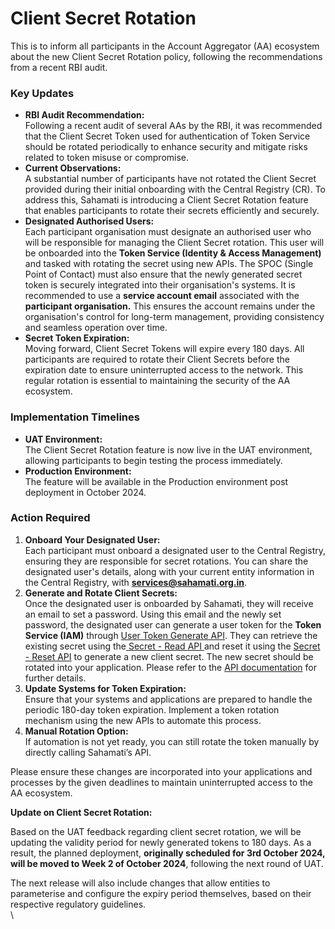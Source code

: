 # Client Secret Rotation

This is to inform all participants in the Account Aggregator (AA) ecosystem about the new Client Secret Rotation policy, following the recommendations from a recent RBI audit.

### Key Updates

* **RBI Audit Recommendation:**\
  Following a recent audit of several AAs by the RBI, it was recommended that the Client Secret Token used for authentication of Token Service should be rotated periodically to enhance security and mitigate risks related to token misuse or compromise.
* **Current Observations:**\
  A substantial number of participants have not rotated the Client Secret provided during their initial onboarding with the Central Registry (CR). To address this, Sahamati is introducing a Client Secret Rotation feature that enables participants to rotate their secrets efficiently and securely.
* **Designated Authorised Users:**\
  Each participant organisation must designate an authorised user who will be responsible for managing the Client Secret rotation. This user will be onboarded into the **Token Service (Identity & Access Management)** and tasked with rotating the secret using new APIs. The SPOC (Single Point of Contact) must also ensure that the newly generated secret token is securely integrated into their organisation's systems. It is recommended to use a **service account email** associated with the **participant organisation.** This ensures the account remains under the organisation's control for long-term management, providing consistency and seamless operation over time.
* **Secret Token Expiration:**\
  Moving forward, Client Secret Tokens will expire every 180 days. All participants are required to rotate their Client Secrets before the expiration date to ensure uninterrupted access to the network. This regular rotation is essential to maintaining the security of the AA ecosystem.

### Implementation Timelines

* **UAT Environment:**\
  The Client Secret Rotation feature is now live in the UAT environment, allowing participants to begin testing the process immediately.
* **Production Environment:**\
  The feature will be available in the Production environment post deployment in October 2024.

### Action Required

1. **Onboard Your Designated User:**\
   Each participant must onboard a designated user to the Central Registry, ensuring they are responsible for secret rotations. You can share the designated user's details, along with your current entity information in the Central Registry, with **services@sahamati.org.in**.
2. **Generate and Rotate Client Secrets:**\
   Once the designated user is onboarded by Sahamati, they will receive an email to set a password. Using this email and the newly set password, the designated user can generate a user token for the **Token Service (IAM)** through [User Token Generate API](https://developer.sahamati.org.in/technical-specifications/identity-and-access-management#user-token-generate). They can retrieve the existing secret using the[ Secret - Read API ](https://developer.sahamati.org.in/technical-specifications/identity-and-access-management#entity-secret-read)and reset it using the [Secret - Reset API](https://developer.sahamati.org.in/technical-specifications/identity-and-access-management#entity-secret-reset) to generate a new client secret. The new secret should be rotated into your application. Please refer to the [API documentation](https://developer.sahamati.org.in/technical-specifications/identity-and-access-management) for further details.
3. **Update Systems for Token Expiration:**\
   Ensure that your systems and applications are prepared to handle the periodic 180-day token expiration. Implement a token rotation mechanism using the new APIs to automate this process.
4. **Manual Rotation Option:**\
   If automation is not yet ready, you can still rotate the token manually by directly calling Sahamati’s API.

Please ensure these changes are incorporated into your applications and processes by the given deadlines to maintain uninterrupted access to the AA ecosystem.

**Update on Client Secret Rotation:**

Based on the UAT feedback regarding client secret rotation, we will be updating the validity period for newly generated tokens to 180 days. As a result, the planned deployment, **originally scheduled for 3rd October 2024, will be moved to Week 2 of October 2024**, following the next round of UAT.

The next release will also include changes that allow entities to parameterise and configure the expiry period themselves, based on their respective regulatory guidelines.\
\
